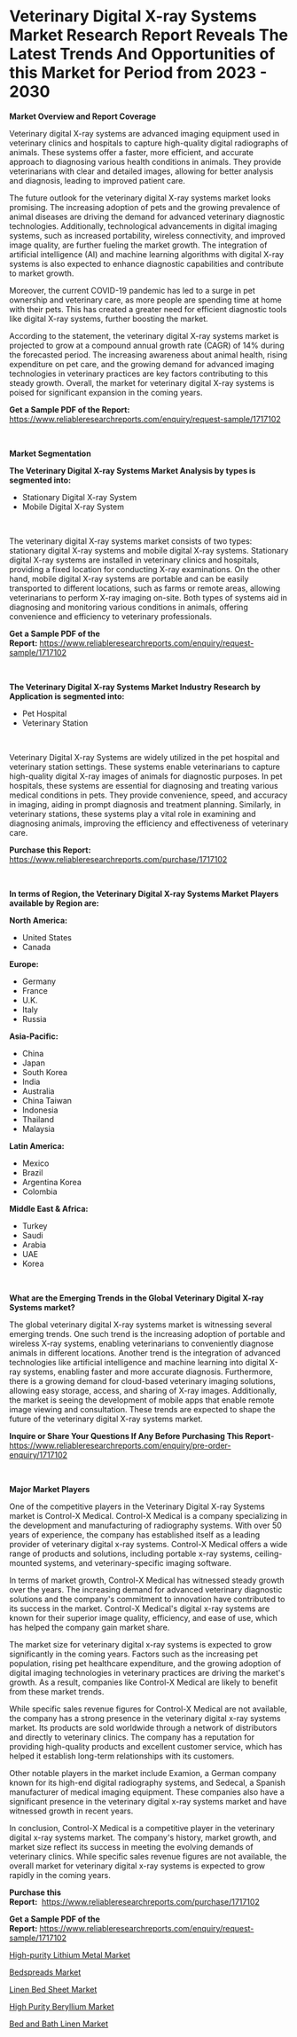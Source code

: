 <p><h1>Veterinary Digital X-ray Systems Market Research Report Reveals The Latest Trends And Opportunities of this Market for Period from 2023 - 2030</h1></p><p><strong>Market Overview and Report Coverage</strong></p>
<p><p>Veterinary digital X-ray systems are advanced imaging equipment used in veterinary clinics and hospitals to capture high-quality digital radiographs of animals. These systems offer a faster, more efficient, and accurate approach to diagnosing various health conditions in animals. They provide veterinarians with clear and detailed images, allowing for better analysis and diagnosis, leading to improved patient care.</p><p>The future outlook for the veterinary digital X-ray systems market looks promising. The increasing adoption of pets and the growing prevalence of animal diseases are driving the demand for advanced veterinary diagnostic technologies. Additionally, technological advancements in digital imaging systems, such as increased portability, wireless connectivity, and improved image quality, are further fueling the market growth. The integration of artificial intelligence (AI) and machine learning algorithms with digital X-ray systems is also expected to enhance diagnostic capabilities and contribute to market growth.</p><p>Moreover, the current COVID-19 pandemic has led to a surge in pet ownership and veterinary care, as more people are spending time at home with their pets. This has created a greater need for efficient diagnostic tools like digital X-ray systems, further boosting the market.</p><p>According to the statement, the veterinary digital X-ray systems market is projected to grow at a compound annual growth rate (CAGR) of 14% during the forecasted period. The increasing awareness about animal health, rising expenditure on pet care, and the growing demand for advanced imaging technologies in veterinary practices are key factors contributing to this steady growth. Overall, the market for veterinary digital X-ray systems is poised for significant expansion in the coming years.</p></p>
<p><strong>Get a Sample PDF of the Report:</strong> <a href="https://www.reliableresearchreports.com/enquiry/request-sample/1717102">https://www.reliableresearchreports.com/enquiry/request-sample/1717102</a></p>
<p>&nbsp;</p>
<p><strong>Market Segmentation</strong></p>
<p><strong>The Veterinary Digital X-ray Systems Market Analysis by types is segmented into:</strong></p>
<p><ul><li>Stationary Digital X-ray System</li><li>Mobile Digital X-ray System</li></ul></p>
<p>&nbsp;</p>
<p><p>The veterinary digital X-ray systems market consists of two types: stationary digital X-ray systems and mobile digital X-ray systems. Stationary digital X-ray systems are installed in veterinary clinics and hospitals, providing a fixed location for conducting X-ray examinations. On the other hand, mobile digital X-ray systems are portable and can be easily transported to different locations, such as farms or remote areas, allowing veterinarians to perform X-ray imaging on-site. Both types of systems aid in diagnosing and monitoring various conditions in animals, offering convenience and efficiency to veterinary professionals.</p></p>
<p><strong>Get a Sample PDF of the Report:</strong>&nbsp;<a href="https://www.reliableresearchreports.com/enquiry/request-sample/1717102">https://www.reliableresearchreports.com/enquiry/request-sample/1717102</a></p>
<p>&nbsp;</p>
<p><strong>The Veterinary Digital X-ray Systems Market Industry Research by Application is segmented into:</strong></p>
<p><ul><li>Pet Hospital</li><li>Veterinary Station</li></ul></p>
<p>&nbsp;</p>
<p><p>Veterinary Digital X-ray Systems are widely utilized in the pet hospital and veterinary station settings. These systems enable veterinarians to capture high-quality digital X-ray images of animals for diagnostic purposes. In pet hospitals, these systems are essential for diagnosing and treating various medical conditions in pets. They provide convenience, speed, and accuracy in imaging, aiding in prompt diagnosis and treatment planning. Similarly, in veterinary stations, these systems play a vital role in examining and diagnosing animals, improving the efficiency and effectiveness of veterinary care.</p></p>
<p><strong>Purchase this Report:</strong>&nbsp; <a href="https://www.reliableresearchreports.com/purchase/1717102">https://www.reliableresearchreports.com/purchase/1717102</a></p>
<p>&nbsp;</p>
<p><strong>In terms of Region, the Veterinary Digital X-ray Systems Market Players available by Region are:</strong></p>
<p>
    <p> <strong> North America: </strong>
        <ul>
            <li>United States</li>
            <li>Canada</li>
        </ul>
        </p> 
    <p> <strong> Europe: </strong>
        <ul>
            <li>Germany</li>
            <li>France</li>
            <li>U.K.</li>
            <li>Italy</li>
            <li>Russia</li>
        </ul>
        </p> 
    <p> <strong> Asia-Pacific: </strong>
        <ul>
            <li>China</li>
            <li>Japan</li>
            <li>South Korea</li>
            <li>India</li>
            <li>Australia</li>
            <li>China Taiwan</li>
            <li>Indonesia</li>
            <li>Thailand</li>
            <li>Malaysia</li>
        </ul>
        </p> 
    <p> <strong> Latin America: </strong>
        <ul>
            <li>Mexico</li>
            <li>Brazil</li>
            <li>Argentina Korea</li>
            <li>Colombia</li>
        </ul>
        </p> 
    <p> <strong> Middle East & Africa: </strong>
        <ul>
            <li>Turkey</li>
            <li>Saudi</li>
            <li>Arabia</li>
            <li>UAE</li>
            <li>Korea</li>
        </ul>
    </p>
    </p>
<p>&nbsp;</p>
<p><strong>What are the Emerging Trends in the Global Veterinary Digital X-ray Systems market?</strong></p>
<p><p>The global veterinary digital X-ray systems market is witnessing several emerging trends. One such trend is the increasing adoption of portable and wireless X-ray systems, enabling veterinarians to conveniently diagnose animals in different locations. Another trend is the integration of advanced technologies like artificial intelligence and machine learning into digital X-ray systems, enabling faster and more accurate diagnosis. Furthermore, there is a growing demand for cloud-based veterinary imaging solutions, allowing easy storage, access, and sharing of X-ray images. Additionally, the market is seeing the development of mobile apps that enable remote image viewing and consultation. These trends are expected to shape the future of the veterinary digital X-ray systems market.</p></p>
<p><strong>Inquire or Share Your Questions If Any Before Purchasing This Report</strong>- <a href="https://www.reliableresearchreports.com/enquiry/pre-order-enquiry/1717102">https://www.reliableresearchreports.com/enquiry/pre-order-enquiry/1717102</a></p>
<p>&nbsp;</p>
<p><strong>Major Market Players</strong></p>
<p><p>One of the competitive players in the Veterinary Digital X-ray Systems market is Control-X Medical. Control-X Medical is a company specializing in the development and manufacturing of radiography systems. With over 50 years of experience, the company has established itself as a leading provider of veterinary digital x-ray systems. Control-X Medical offers a wide range of products and solutions, including portable x-ray systems, ceiling-mounted systems, and veterinary-specific imaging software.</p><p>In terms of market growth, Control-X Medical has witnessed steady growth over the years. The increasing demand for advanced veterinary diagnostic solutions and the company's commitment to innovation have contributed to its success in the market. Control-X Medical's digital x-ray systems are known for their superior image quality, efficiency, and ease of use, which has helped the company gain market share.</p><p>The market size for veterinary digital x-ray systems is expected to grow significantly in the coming years. Factors such as the increasing pet population, rising pet healthcare expenditure, and the growing adoption of digital imaging technologies in veterinary practices are driving the market's growth. As a result, companies like Control-X Medical are likely to benefit from these market trends.</p><p>While specific sales revenue figures for Control-X Medical are not available, the company has a strong presence in the veterinary digital x-ray systems market. Its products are sold worldwide through a network of distributors and directly to veterinary clinics. The company has a reputation for providing high-quality products and excellent customer service, which has helped it establish long-term relationships with its customers.</p><p>Other notable players in the market include Examion, a German company known for its high-end digital radiography systems, and Sedecal, a Spanish manufacturer of medical imaging equipment. These companies also have a significant presence in the veterinary digital x-ray systems market and have witnessed growth in recent years.</p><p>In conclusion, Control-X Medical is a competitive player in the veterinary digital x-ray systems market. The company's history, market growth, and market size reflect its success in meeting the evolving demands of veterinary clinics. While specific sales revenue figures are not available, the overall market for veterinary digital x-ray systems is expected to grow rapidly in the coming years.</p></p>
<p><strong>Purchase this Report:</strong>&nbsp;&nbsp;<a href="https://www.reliableresearchreports.com/purchase/1717102">https://www.reliableresearchreports.com/purchase/1717102</a></p>
<p></p>
<p><strong>Get a Sample PDF of the Report:</strong>&nbsp;<a href="https://www.reliableresearchreports.com/enquiry/request-sample/1717102">https://www.reliableresearchreports.com/enquiry/request-sample/1717102</a></p>
<p><p><a href="https://medium.com/@paulmcglynn6456/high-purity-lithium-metal-market-research-report-its-history-and-forecast-2023-to-2030-17d6fde299e8">High-purity Lithium Metal Market</a></p><p><a href="https://www.linkedin.com/pulse/bedspreads-market-size-2023-2030-global-industrial-analysis/">Bedspreads Market</a></p><p><a href="https://www.linkedin.com/pulse/linen-bed-sheet-market-size-growth-forecast-from-2023/">Linen Bed Sheet Market</a></p><p><a href="https://medium.com/@merrittrice2023/high-purity-beryllium-market-analysis-its-cagr-market-segmentation-and-global-industry-overview-78b759e8af41">High Purity Beryllium Market</a></p><p><a href="https://www.linkedin.com/pulse/bed-bath-linen-market-share-amp-new-trends-analysis-report-type/">Bed and Bath Linen Market</a></p></p>